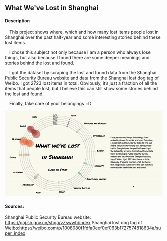 ## What We've Lost in Shanghai

#### Description

&emsp;This project shows where, which and how many lost items people lost in Shanghai over the past half-year and some interesting storied behind these lost items.

&emsp;I chose this subject not only because I am a person who always lose things, but also because I found there are some deeper meanings and stories behind the lost and found.

&emsp;I got the dataset by scraping the lost and found data from the Shanghai Public Security Bureau website and data from the Shanghai lost dog tag of Weibo. I got 2723 lost items in total. Obviously, it’s just a fraction of all the items that people lost, but I believe this can still show some stories behind the lost and found.

&emsp;Finally, take care of your belongings =D

![GIF DEMO](screenshot.gif)  

#### Sources:  
Shanghai Public Security Bureau website: https://gaj.sh.gov.cn/shga/vZswwh/index
Shanghai lost dog tag of Weibo:https://weibo.com/p/1008080f1fdfa0eef0ef063b1727574818634a/super_index
